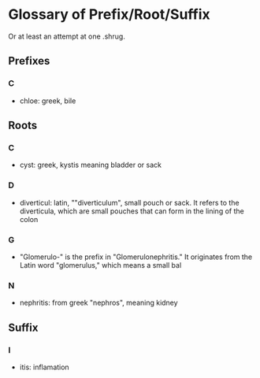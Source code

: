 # Glossary of Prefix/Root/Suffix

Or at least an attempt at one .shrug. 

## Prefixes

### C

- chloe: greek, bile

## Roots


### C

- cyst: greek, kystis meaning bladder or sack

### D 

- diverticul: latin, ""diverticulum", small pouch or sack. It refers to the diverticula, 
  which are small pouches that can form in the lining of the colon

### G

- "Glomerulo-" is the prefix in "Glomerulonephritis." It originates from the 
  Latin word "glomerulus," which means a small bal


### N

- nephritis: from greek "nephros", meaning kidney


## Suffix

### I

- itis: inflamation 
